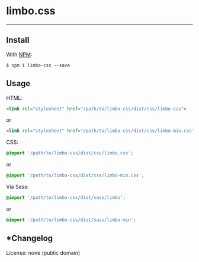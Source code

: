 # limbo.css
---
## Install

With [NPM](http://npmjs.com):

```command
$ npm i limbo-css --save
```

## Usage

HTML:

```html
<link rel="stylesheet" href="/path/to/limbo-css/dist/css/limbo.css">
```
or
```html
<link rel="stylesheet" href="/path/to/limbo-css/dist/css/limbo-min.css">
```

CSS:

```css
@import '/path/to/limbo-css/dist/css/limbo.css';
```
or
```css
@import '/path/to/limbo-css/dist/css/limbo-min.css';
```

Via Sass:

```scss
@import '/path/to/limbo-css/dist/sass/limbo';
```
or
```scss
@import '/path/to/limbo-css/dist/sass/limbo-min';
```

## \*Changelog

License: none (public domain)
